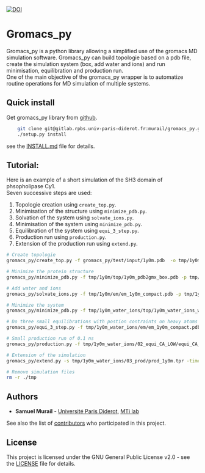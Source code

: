 [![DOI](https://zenodo.org/badge/DOI/10.5281/zenodo.1455734.svg)](https://zenodo.org/record/1455734)

# Gromacs_py

Gromacs_py is a python library allowing a simplified use of the gromacs MD simulation software. Gromacs_py can build topologie based on a pdb file, create the simulation system (box, add water and ions) and run minimisation, equilibration and production run.  
One of the main objective of the gromacs_py wrapper is to automatize routine operations for MD simulation of multiple systems. 


## Quick install

Get gromacs_py library from [github](https://gitlab.rpbs.univ-paris-diderot.fr).

```bash
	git clone git@gitlab.rpbs.univ-paris-diderot.fr:murail/gromacs_py.git
	./setup.py install
```
see the [INSTALL.md](./INSTALL.md) file for details.


## Tutorial:

Here is an example of a short simulation of the SH3 domain of phsopholipase C$\gamma$1.  
Seven successive steps are used:

1. Topologie creation using `create_top.py`.
2. Minimisation of the structure using `minimize_pdb.py`.
3. Solvation of the system using `solvate_ions.py`.
4. Minimisation of the system using `minimize_pdb.py`.
5. Equilibration of the system using `equi_3_step.py`.
6. Production run using `production.py`.
7. Extension of the production run using `extend.py`.

```bash
# Create topologie 
gromacs_py/create_top.py -f gromacs_py/test/input/1y0m.pdb  -o tmp/1y0m/top -vsite

# Minimize the protein structure
gromacs_py/minimize_pdb.py -f tmp/1y0m/top/1y0m_pdb2gmx_box.pdb -p tmp/1y0m/top/1y0m_pdb2gmx.top -o tmp/1y0m/em/  -n em_1y0m -nt 2

# Add water and ions
gromacs_py/solvate_ions.py -f tmp/1y0m/em/em_1y0m_compact.pdb -p tmp/1y0m/top/1y0m_pdb2gmx.top -o tmp/1y0m_water_ions/top/  -n 1y0m_water_ions

# Minimize the system
gromacs_py/minimize_pdb.py -f tmp/1y0m_water_ions/top/1y0m_water_ions_water_ion.gro -p tmp/1y0m_water_ions/top/1y0m_water_ions_water_ion.top -o tmp/1y0m_water_ions/em/  -n em_1y0m

# Do three small equilibrations with postion contraints on heavy atoms (first), Carbon alpha (second) and low constraint on Carbon alpha (third)
gromacs_py/equi_3_step.py -f tmp/1y0m_water_ions/em/em_1y0m_compact.pdb -p tmp/1y0m_water_ions/top/1y0m_water_ions_water_ion.top -o tmp/1y0m_water_ions/  -n 1y0m -HA_time 0.1 -CA_time 0.1 -CA_LOW_time 0.1

# Small production run of 0.1 ns
gromacs_py/production.py -f tmp/1y0m_water_ions/02_equi_CA_LOW/equi_CA_LOW_1y0m.gro -p tmp/1y0m_water_ions/top/1y0m_water_ions_water_ion.top -o tmp/1y0m_water_ions/03_prod -n 1y0m -time 0.1

# Extension of the simulation
gromacs_py/extend.py -s tmp/1y0m_water_ions/03_prod/prod_1y0m.tpr -time 0.2

# Remove simulation files
rm -r ./tmp
```

## Authors

* **Samuel Murail** - [Université Paris Diderot](https://www.univ-paris-diderot.fr), [MTi lab](http://www.mti.univ-paris-diderot.fr/) 

See also the list of [contributors](https://github.com/samuelmurail/gromacs_py/contributors) who participated in this project.

## License

This project is licensed under the GNU General Public License v2.0 - see the [LICENSE](./LICENSE) file for details.

